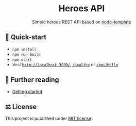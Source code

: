 <div align="center">

# Heroes API

Simple heroes REST API based on [node-template](https://github.com/AckeeCZ/node-template)

</div>

## 🚀 Quick-start

- `npm install`
- `npm run build`
- `npm start`
- Visit [`http://localhost:3000/`](http://localhost:3000/), [`/healthz`](http://localhost:3000/healthz) or [`/api/hello`](http://localhost:3000/api/hello)

## 📒 Further reading

- [Getting started](./docs/getting-started.md)

## ⚖️ License

This project is published under [MIT license](./LICENSE).
